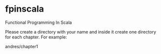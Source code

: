 # fpinscala
Functional Programming In Scala

Please create a directory with your name and inside it create one directory for each chapter. 
For example:

andres/chapter1
